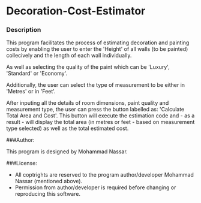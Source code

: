 # Decoration-Cost-Estimator

### Description
This program facilitates the process of estimating decoration and painting costs by enabling the user to enter the 'Height' of all walls (to be painted) collecively and the length of each wall individually.

As well as selecting the quality of the paint which can be 'Luxury', 'Standard' or 'Economy'.

Additionally, the user can select the type of measurement to be either in 'Metres' or in 'Feet'.

After inputing all the details of room dimensions, paint quality and measurement type, the user can press the button labelled as: 'Calculate Total Area and Cost'.  This button will execute the estimation code and - as a result - will display the total area (in metres or feet - based on measurement type selected) as well as the total estimated cost.

###Author:

This program is designed by Mohammad Nassar.

###License:

* All coptrights are reserved to the program author/developer Mohammad Nassar (mentioned above).
* Permission from author/developer is required before changing or reproducing this software.
